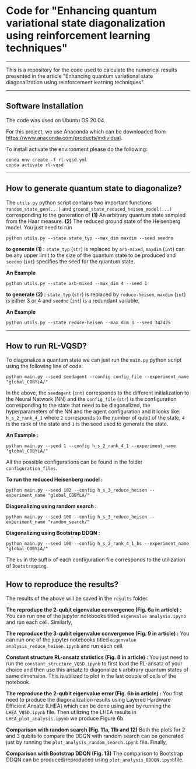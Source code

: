 # Code for "Enhancing quantum variational state diagonalization using reinforcement learning techniques"

---

This is a repository for the code used to calculate the numerical results presented in the article "Enhancing quantum variational state diagonalization using reinforcement learning techniques".

---

## Software Installation
The code was used on Ubuntu OS 20.04.

For this project, we use Anaconda which can be downloaded from https://www.anaconda.com/products/individual.

To install activate the environment please do the following:

```
conda env create -f rl-vqsd.yml
conda activate rl-vqsd 
```
---
## How to generate quantum state to diagonalize?

The `utils.py` python script contains two important functions `random_state_gen(...)` and `ground_state_reduced_heisen_model(...)` corresponding to the generation of **(1)** An arbitrary quantum state sampled from the Haar measure. **(2)** The reduced ground state of the Heisenberg model. You just need to run
```
python utils.py --state state_typ --max_dim maxdim --seed seedno
```
**to generate (1) :** `state_typ` (`str`) is replaced by `arb-mixed`, `maxdim` (`int`) can be any upper limit to the size of the quantum state to be produced and `seedno` (`int`) specifies the seed for the quantum state.

**An Example** 
``` 
python utils.py --state arb-mixed --max_dim 4 --seed 1
```


**to generate (2) :** `state_typ` (`str`) is replaced by `reduce-heisen`, `maxdim` (`int`) is either 3 or 4 and `seedno` (`int`) is a redundant variable.

**An Example** 
``` 
python utils.py --state reduce-heisen --max_dim 3 --seed 342425
```

---
## How to run RL-VQSD?

To diagonalize a quantum state we can just run the `main.py` python script using the following line of code:

```
python main.py --seed seedagent --config config_file --experiment_name "global_COBYLA/"
```

In the above, the `seedagent` (`int`) corresponds to the different initialization to the Neural Network (NN) and the `config_file` (`str`) is the configuration corresponding to the state that need to be diagonalized, the hyperparameters of the NN and the agent configuration and it looks like: `h_s_2_rank_4_1`  where `2` corresponds to the number of qubit of the state, `4` is the rank of the state and `1` is the seed used to generate the state.

**An Example :** 
```
python main.py --seed 1 --config h_s_2_rank_4_1 --experiment_name "global_COBYLA/"
```

All the possible configurations can be found in the folder `configuration_files`.

**To run the reduced Heisenberg model :**

```
python main.py --seed 102 --config h_s_3_reduce_heisen --experiment_name "global_COBYLA/"
```

**Diagonalizing using random search :**

```
python main.py --seed 100 --config h_s_3_reduce_heisen --experiment_name "random_search/"
```

**Diagonalizing using Bootstrap DDQN :**

```
python main.py --seed 100 --config h_s_2_rank_4_1_bs --experiment_name "global_COBYLA/"
```

The `bs` in the suffix of each configuration file corresponds to the utilization of `Bootstrapping`.

## How to reproduce the results?
The results of the above will be saved in the `results` folder.

**The reproduce the 2-qubit eigenvalue convergence (Fig. 6a in article) :** You can run one of the jupyter notebooks titled `eigenvalue analysis.ipynb` and run each cell. Similarly,

**The reproduce the 3-qubit eigenvalue convergence (Fig. 9 in article) :** You can run one of the jupyter notebooks titled `eigenvalue analysis_reduce_heisen.ipynb` and run each cell.

**Constant structure RL-ansatz statistics (Fig. 8 in article) :** You just need to run the `constant_structure_VQSD.ipynb` to first load the RL-ansatz of your choice and then use this ansatz to diagonalize `N` arbitrary quantum states of same dimension. This is utilized to plot in the last couple of cells of the notebook.

**The reproduce the 2-qubit eigenvalue error (Fig. 6b in article) :** You first need to produce the diagonalization results using Layered Hardware Efficient Ansatz (LHEA) which can be done using and by running the `LHEA_VQSD.ipynb` file. Then utilizing the LHEA results in `LHEA_plot_analysis.ipynb` we produce Figure 6b.

**Comparison with random search (Fig. 11a, 11b and 12)** Both the plots for 2 and 3 qubits to compare the DDQN with random search can be generated just by running the `plot_analysis_random_search.ipynb` file. Finally,

**Comparison with Bootstrap DDQN (Fig. 13)** The comparison to Bootstrap DDQN can be produced/reproduced using `plot_analysis_BDDQN.ipynb`file. 